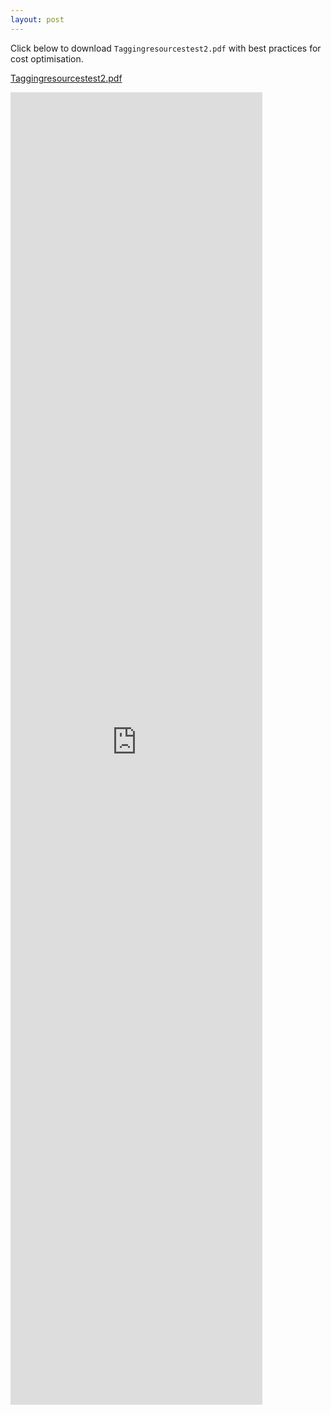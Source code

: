 ```yaml
---
layout: post
---
```


Click below to download `Taggingresourcestest2.pdf` with best practices for cost optimisation.

[Taggingresourcestest2.pdf](https://re-inventchalktalk.s3.amazonaws.com/Taggingresourcestest2.pdf)


<embed src="https://re-inventchalktalk.s3.amazonaws.com/Taggingresourcestest2.pdf" width=80% height="2100px" />




